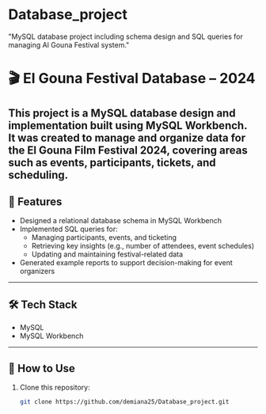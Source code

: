 # Database_project
"MySQL database project including schema design and SQL queries for managing  Al Gouna Festival system."
# 🎬 El Gouna Festival Database – 2024

This project is a **MySQL database design and implementation** built using **MySQL Workbench**.  
It was created to manage and organize data for the **El Gouna Film Festival 2024**, covering areas such as events, participants, tickets, and scheduling.  
---
## 🚀 Features
- Designed a relational database schema in MySQL Workbench  
- Implemented SQL queries for:
  - Managing participants, events, and ticketing  
  - Retrieving key insights (e.g., number of attendees, event schedules)  
  - Updating and maintaining festival-related data  
- Generated example reports to support decision-making for event organizers  

---

## 🛠 Tech Stack
- MySQL  
- MySQL Workbench  

---

## 📂 How to Use
1. Clone this repository:
   ```bash
   git clone https://github.com/demiana25/Database_project.git

